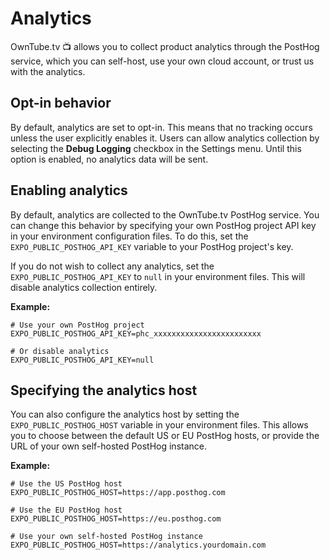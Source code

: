 # Analytics

OwnTube.tv 📺 allows you to collect product analytics through the PostHog service, which you can self-host, use your own cloud account, or trust us with the analytics.

## Opt-in behavior

By default, analytics are set to opt-in. This means that no tracking occurs unless the user explicitly enables it. Users can allow analytics collection by selecting the **Debug Logging** checkbox in the Settings menu. Until this option is enabled, no analytics data will be sent.

## Enabling analytics

By default, analytics are collected to the OwnTube.tv PostHog service. You can change this behavior by specifying your own PostHog project API key in your environment configuration files. To do this, set the `EXPO_PUBLIC_POSTHOG_API_KEY` variable to your PostHog project's key.

If you do not wish to collect any analytics, set the `EXPO_PUBLIC_POSTHOG_API_KEY` to `null` in your environment files. This will disable analytics collection entirely.

**Example:**

```env
# Use your own PostHog project
EXPO_PUBLIC_POSTHOG_API_KEY=phc_xxxxxxxxxxxxxxxxxxxxxxxx

# Or disable analytics
EXPO_PUBLIC_POSTHOG_API_KEY=null
```

## Specifying the analytics host

You can also configure the analytics host by setting the `EXPO_PUBLIC_POSTHOG_HOST` variable in your environment files. This allows you to choose between the default US or EU PostHog hosts, or provide the URL of your own self-hosted PostHog instance.

**Example:**

```env
# Use the US PostHog host
EXPO_PUBLIC_POSTHOG_HOST=https://app.posthog.com

# Use the EU PostHog host
EXPO_PUBLIC_POSTHOG_HOST=https://eu.posthog.com

# Use your own self-hosted PostHog instance
EXPO_PUBLIC_POSTHOG_HOST=https://analytics.yourdomain.com
```
